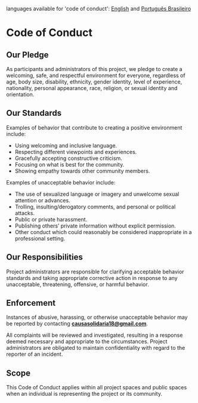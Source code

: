 languages available for 'code of conduct': [English](./CODE_OF_CONDUCT.md) and [Português Brasileiro](./md_lenguages/CODE_OF_CONDUCT.md)

# Code of Conduct  

## Our Pledge  
As participants and administrators of this project, we pledge to create a welcoming, safe, and respectful environment for everyone, regardless of age, body size, disability, ethnicity, gender identity, level of experience, nationality, personal appearance, race, religion, or sexual identity and orientation.  

## Our Standards  
Examples of behavior that contribute to creating a positive environment include:  
- Using welcoming and inclusive language.  
- Respecting different viewpoints and experiences.  
- Gracefully accepting constructive criticism.  
- Focusing on what is best for the community.  
- Showing empathy towards other community members.  

Examples of unacceptable behavior include:  
- The use of sexualized language or imagery and unwelcome sexual attention or advances.  
- Trolling, insulting/derogatory comments, and personal or political attacks.  
- Public or private harassment.  
- Publishing others’ private information without explicit permission.  
- Other conduct which could reasonably be considered inappropriate in a professional setting.  

## Our Responsibilities  
Project administrators are responsible for clarifying acceptable behavior standards and taking appropriate corrective action in response to any unacceptable, threatening, offensive, or harmful behavior.  

## Enforcement  
Instances of abusive, harassing, or otherwise unacceptable behavior may be reported by contacting **causasolidaria18@gmail.com**.  

All complaints will be reviewed and investigated, resulting in a response deemed necessary and appropriate to the circumstances. Project administrators are obligated to maintain confidentiality with regard to the reporter of an incident.  

## Scope  
This Code of Conduct applies within all project spaces and public spaces when an individual is representing the project or its community.  
